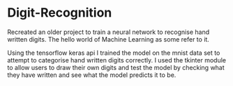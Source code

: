 # Digit-Recognition
Recreated an older project to train a neural network to recognise hand written digits. The hello
world of Machine Learning as some refer to it.

Using the tensorflow keras api I trained the model on the mnist data set to attempt to categorise
hand written digits correctly. I used the tkinter module to allow users to draw their own digits
and test the model by checking what they have written and see what the model predicts it to be.
